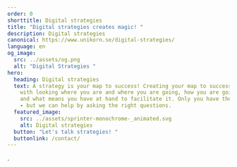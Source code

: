 ```yaml
---
order: 0
shorttitle: Digital strategies
title: "Digital strategies creates magic! "
description: Digital strategies
canonical: https://www.unikorn.se/digital-strategies/
language: en
og_image:
  src: ../assets/og.png
  alt: "Digital Strategies "
hero:
  heading: Digital strategies
  text: A strategy is your map to success! Creating your map to success starts
    with looking where you are and where you are going, how you are going there
    and what means you have at hand to facilitate it. Only you have the answers
    - but we can help by asking the right questions.
  featured_image:
    src: ../assets/sprinter-monochrome-_animated.svg
    alt: Digital strategies
  button: "Let's talk strategies! "
  buttonlink: /contact/
---
```

.